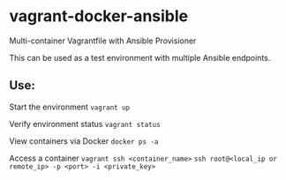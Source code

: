 # vagrant-docker-ansible
Multi-container Vagrantfile with Ansible Provisioner

This can be used as a test environment with multiple Ansible endpoints.

## Use:
Start the environment
`vagrant up`

Verify environment status
`vagrant status`

View containers via Docker
`docker ps -a`

Access a container
`vagrant ssh <container_name>`
`ssh root@<local_ip or remote_ip> -p <port> -i <private_key>`
